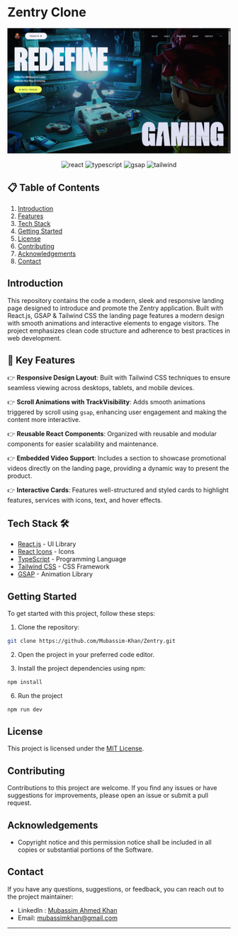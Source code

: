 # Zentry Clone

![Preview Image](https://github.com/Mubassim-Khan/Zentry/blob/main/public/img/Preview.png)

<div align="center">
    <img src="https://img.shields.io/badge/React-20232A?style=for-the-badge&logo=react&logoColor=61DAFB" alt="react" />
    <img src="https://img.shields.io/badge/TypeScript-007ACC?style=for-the-badge&logo=typescript&logoColor=white" alt="typescript" />
    <img src="https://img.shields.io/badge/GSAP-93CF2B?style=for-the-badge&logo=greensock&logoColor=white" alt="gsap" />
    <img src="https://img.shields.io/badge/Tailwind_CSS-38B2AC?style=for-the-badge&logo=tailwind-css&logoColor=white" alt="tailwind" />
</div>

## 📋 <a name="table">Table of Contents</a>

1. [Introduction](#introduction)
2. [Features](#features)
3. [Tech Stack](#tech-stack)
4. [Getting Started](#quick-start)
5. [License](#license)
6. [Contributing](#contributing)
7. [Acknowledgements](#acknowledgements)
8. [Contact](#contact)

## <a name="introduction">Introduction</a>

This repository contains the code a modern, sleek and responsive landing page designed to introduce and promote the Zentry application. Built with React.js, GSAP & Tailwind CSS the landing page features a modern design with smooth animations and interactive elements to engage visitors. The project emphasizes clean code structure and adherence to best practices in web development.

## <a name="features">🔧 Key Features</a>
👉 **Responsive Design Layout**: Built with Tailwind CSS techniques to ensure seamless viewing across desktops, tablets, and mobile devices.  

👉 **Scroll Animations with TrackVisibility**: Adds smooth animations triggered by scroll using `gsap`, enhancing user engagement and making the content more interactive.  

👉 **Reusable React Components**: Organized with reusable and modular components for easier scalability and maintenance.  

👉 **Embedded Video Support**: Includes a section to showcase promotional videos directly on the landing page, providing a dynamic way to present the product.

👉 **Interactive Cards**: Features well-structured and styled cards to highlight features, services with icons, text, and hover effects.

## <a name="tech-stack">Tech Stack 🛠️</a>

- [React.js](https://reactjs.org/) - UI Library
- [React Icons](https://react-icons.github.io/react-icons/) - Icons
- [TypeScript](https://www.typescriptlang.org/) - Programming Language
- [Tailwind CSS](https://tailwindcss.com/) - CSS Framework
- [GSAP](https://gsap.com/) - Animation Library

## <a name="#quick-start">Getting Started</a>

To get started with this project, follow these steps:

1. Clone the repository:

```bash
git clone https://github.com/Mubassim-Khan/Zentry.git
```

2. Open the project in your preferred code editor.

3. Install the project dependencies using npm:

```bash
npm install
```

6. Run the project

```bash
npm run dev
```

## <a name="license">License</a>

This project is licensed under the [MIT License](https://opensource.org/licenses/MIT).

## <a name="contributing">Contributing</a>

Contributions to this project are welcome. If you find any issues or have suggestions for improvements, please open an issue or submit a pull request.

## <a name="acknowledgements">Acknowledgements</a>

- Copyright notice and this permission notice shall be included in all copies or substantial portions of the Software.

## <a name="contact">Contact</a>

If you have any questions, suggestions, or feedback, you can reach out to the project maintainer:

- LinkedIn : [Mubassim Ahmed Khan](https://www.linkedin.com/in/mubassim)
- Email: [mubassimkhan@gmail.com](mailto:mubassimkhan@gmail.com)

---

<!----->